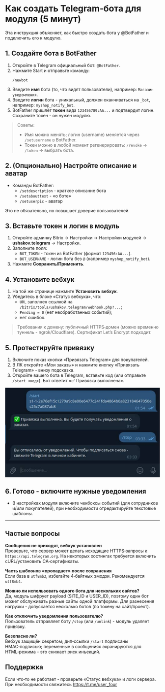 # Как создать Telegram‑бота для модуля (5 минут)

Эта инструкция объясняет, как быстро создать бота у @BotFather и подключить его к модулю.

## 1. Создайте бота в BotFather
1. Откройте в Telegram официальный бот: `@BotFather`.
2. Нажмите Start и отправьте команду:
   ```
   /newbot
   ```
3. Введите **имя** бота (то, что видят пользователи), например: `Магазин уведомления`.
4. Введите **логин** бота - уникальный, должен оканчиваться на `_bot`, например: `myshop_notify_bot`.
5. BotFather пришлёт **токен** вида `123456789:AA...` и подтвердит логин. Сохраните токен - он нужен модулю.

> Советы:
> - Имя можно менять; логин (username) меняется через `/setusername` в BotFather.
> - Токен можно в любой момент регенерировать: `/revoke` → `/token` → выбрать бота.

## 2. (Опционально) Настройте описание и аватар
- Команды BotFather:
  - `/setdescription` - краткое описание бота
  - `/setabouttext` - «о боте»
  - `/setuserpic` - аватар

Это не обязательно, но повышает доверие пользователей.

## 3. Вставьте токен и логин в модуль
1. Откройте админку Bitrix → Настройки → Настройки модулей → **ushakov.telegram** → Настройки.
2. Заполните поля:
   - `BOT_TOKEN` - токен из BotFather (формат `123456:AA...`).
   - `BOT_USERNAME` - логин бота без `@` (например `myshop_notify_bot`).
3. Нажмите **Сохранить/Применить**.

## 4. Установите вебхук
1. На той же странице нажмите **Установить вебхук**.
2. Убедитесь в блоке «Статус вебхука», что:
   - `URL` заполнен ссылкой на `/bitrix/tools/ushakov.telegram/webhook.php?...`;
   - `Pending = 0` (нет необработанных событий);
   - нет ошибок.

> Требования к домену: публичный HTTPS‑домен (можно временно туннель - ngrok/Cloudflare). Сертификат Let’s Encrypt подходит.

## 5. Протестируйте привязку
1. Включите показ кнопки «Привязать Telegram» для покупателей.
2. В ЛК откройте «Мои заказы» и нажмите кнопку «Привязать Telegram» - внизу подсказка.
3. Откройте вашего бота в Telegram, вставьте код (или отправьте `/start <код>`). Бот ответит «✅ Привязка выполнена».

![Bind Telegram](./images/bind-telegram2.jpg)

## 6. Готово - включите нужные уведомления
- В настройках модуля включите чекбоксы событий (для сотрудников и/или покупателей), при необходимости отредактируйте текстовые шаблоны.

---

## Частые вопросы
**Сообщения не приходят, вебхук установлен**  
Проверьте, что сервер может делать исходящие HTTPS‑запросы к `https://api.telegram.org`. На некоторых хостингах требуется включить cURL/установить CA‑сертификаты.

**Часть шаблонов «пропадает» после сохранения**  
Если база в `utf8mb3`, избегайте 4‑байтных эмодзи. Рекомендуется `utf8mb4`.

**Можно ли использовать одного бота для нескольких сайтов?**  
Да, модуль шифрует payload (SITE_ID и USER_ID), поэтому один бот может обслуживать разные сайты одной платформы. Для разнесения нагрузки - допускается несколько ботов (по токену на сайт/проект).

**Как отключить уведомления пользователю?**  
Пользователь отправляет боту `/stop` (или `/unlink`) - модуль удаляет привязку.

**Безопасно ли?**  
Вебхук защищён секретом; дип‑ссылки `/start` подписаны HMAC‑подписью; переменные в сообщениях экранируются для HTML‑режима - это снижает риск инъекций.

## Поддержка
Если что‑то не работает - проверьте «Статус вебхука» и логи сервера. При необходимости свяжитесь https://t.me/user_four
